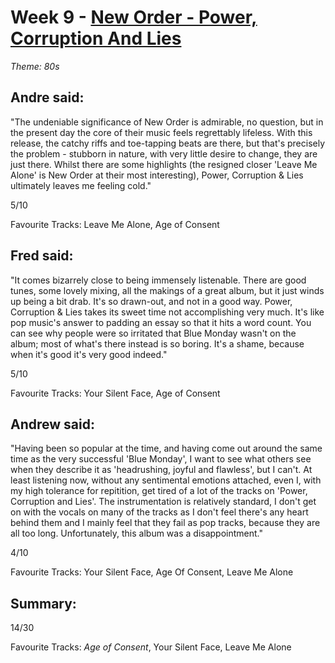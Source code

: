 # Week 9 - [New Order - Power, Corruption And Lies](http://www.allmusic.com/album/power-corruption-lies-mw0000195060)
*Theme: 80s*

## Andre said:

"The undeniable significance of New Order is admirable, no question, but in the present day the core of their music feels regrettably lifeless. With this release, the catchy riffs and toe-tapping beats are there, but that's precisely the problem - stubborn in nature, with very little desire to change, they are just there. Whilst there are some highlights (the resigned closer 'Leave Me Alone' is New Order at their most interesting), Power, Corruption & Lies ultimately leaves me feeling cold."

5/10

Favourite Tracks: Leave Me Alone, Age of Consent

## Fred said:

"It comes bizarrely close to being immensely listenable. There are good tunes, some lovely mixing, all the makings of a great album, but it just winds up being a bit drab. It's so drawn-out, and not in a good way. Power, Corruption & Lies takes its sweet time not accomplishing very much. It's like pop music's answer to padding an essay so that it hits a word count. You can see why people were so irritated that Blue Monday wasn't on the album; most of what's there instead is so boring. It's a shame, because when it's good it's very good indeed."

5/10

Favourite Tracks: Your Silent Face, Age of Consent

## Andrew said:

"Having been so popular at the time, and having come out around the same time as the very successful 'Blue Monday', I want to see what others see when they describe it as 'headrushing, joyful and flawless', but I can't. At least listening now, without any sentimental emotions attached, even I, with my high tolerance for repitition, get tired of a lot of the tracks on 'Power, Corruption and Lies'. The instrumentation is relatively standard, I don't get on with the vocals on many of the tracks as I don't feel there's any heart behind them and I mainly feel that they fail as pop tracks, because they are all too long. Unfortunately, this album was a disappointment."

4/10

Favourite Tracks: Your Silent Face, Age Of Consent, Leave Me Alone

## Summary:

14/30

Favourite Tracks: *Age of Consent*, Your Silent Face, Leave Me Alone
